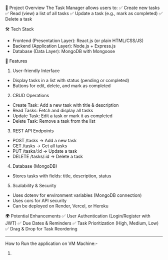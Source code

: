 🎯 Project Overview
The Task Manager allows users to: ✅ Create new tasks
✅ Read (view) a list of all tasks
✅ Update a task (e.g., mark as completed)
✅ Delete a task

🛠️ Tech Stack
 - Frontend (Presentation Layer): React.js (or plain HTML/CSS/JS)
 - Backend (Application Layer): Node.js + Express.js
 - Database (Data Layer): MongoDB with Mongoose

📌 Features
1. User-friendly Interface
 - Display tasks in a list with status (pending or completed)
 - Buttons for edit, delete, and mark as completed

2. CRUD Operations
 - Create Task: Add a new task with title & description
 - Read Tasks: Fetch and display all tasks
 - Update Task: Edit a task or mark it as completed
 - Delete Task: Remove a task from the list

3. REST API Endpoints
 - POST /tasks → Add a new task
 - GET /tasks → Get all tasks
 - PUT /tasks/:id → Update a task
 - DELETE /tasks/:id → Delete a task

4. Database (MongoDB)
 - Stores tasks with fields: title, description, status

5. Scalability & Security
 - Uses dotenv for environment variables (MongoDB connection)
 - Uses cors for API security
 - Can be deployed on Render, Vercel, or Heroku

🌍 Potential Enhancements
✅ User Authentication (Login/Register with JWT)
✅ Due Dates & Reminders
✅ Task Prioritization (High, Medium, Low)
✅ Drag & Drop for Task Reordering

----------------------------------------------------------------------------------
How to Run the application on VM Machine:- 

1. 
